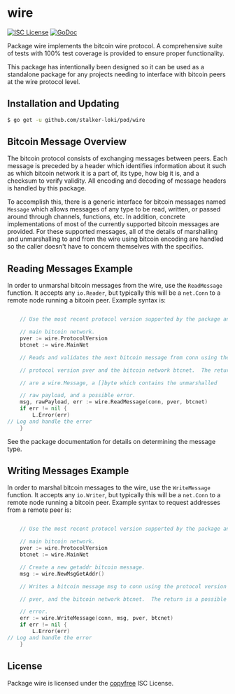 # wire

[![ISC License](http://img.shields.io/badge/license-ISC-blue.svg)](http://copyfree.org)
[![GoDoc](https://img.shields.io/badge/godoc-reference-blue.svg)](http://godoc.org/github.com/stalker-loki/pod/wire)

Package wire implements the bitcoin wire protocol. A comprehensive suite of tests with 100% test coverage is provided to ensure proper functionality.

This package has intentionally been designed so it can be used as a standalone package for any projects needing to interface with bitcoin peers at the wire protocol level.

## Installation and Updating

```bash
$ go get -u github.com/stalker-loki/pod/wire
```

## Bitcoin Message Overview

The bitcoin protocol consists of exchanging messages between peers. Each message is preceded by a header which identifies information about it such as which bitcoin network it is a part of, its type, how big it is, and a checksum to verify validity. All encoding and decoding of message headers is handled by this package.

To accomplish this, there is a generic interface for bitcoin messages named `Message` which allows messages of any type to be read, written, or passed around through channels, functions, etc. In addition, concrete implementations of most of the currently supported bitcoin messages are provided. For these supported messages, all of the details of marshalling and unmarshalling to and from the wire using bitcoin encoding are handled so the caller doesn't have to concern themselves with the specifics.

## Reading Messages Example

In order to unmarshal bitcoin messages from the wire, use the `ReadMessage` function. It accepts any `io.Reader`, but typically this will be a `net.Conn` to a remote node running a bitcoin peer. Example syntax is:

```Go

	// Use the most recent protocol version supported by the package and the

	// main bitcoin network.
	pver := wire.ProtocolVersion
	btcnet := wire.MainNet

	// Reads and validates the next bitcoin message from conn using the

	// protocol version pver and the bitcoin network btcnet.  The returns

	// are a wire.Message, a []byte which contains the unmarshalled

	// raw payload, and a possible error.
	msg, rawPayload, err := wire.ReadMessage(conn, pver, btcnet)
	if err != nil {
		L.Error(err)
// Log and handle the error
	}
```

See the package documentation for details on determining the message type.

## Writing Messages Example

In order to marshal bitcoin messages to the wire, use the `WriteMessage` function. It accepts any `io.Writer`, but typically this will be a `net.Conn` to a remote node running a bitcoin peer. Example syntax to request addresses from a remote peer is:

```Go

	// Use the most recent protocol version supported by the package and the

	// main bitcoin network.
	pver := wire.ProtocolVersion
	btcnet := wire.MainNet

	// Create a new getaddr bitcoin message.
	msg := wire.NewMsgGetAddr()

	// Writes a bitcoin message msg to conn using the protocol version

	// pver, and the bitcoin network btcnet.  The return is a possible

	// error.
	err := wire.WriteMessage(conn, msg, pver, btcnet)
	if err != nil {
		L.Error(err)
// Log and handle the error
	}
```

## License

Package wire is licensed under the [copyfree](http://copyfree.org) ISC License.
